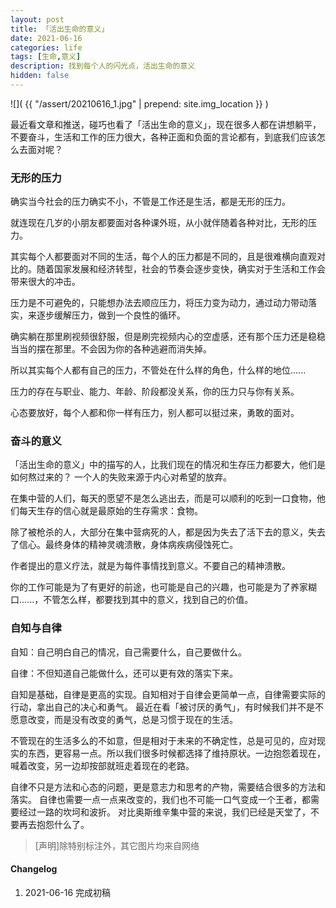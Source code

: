 ```yaml
---
layout: post
title: 「活出生命的意义」
date: 2021-06-16
categories: life
tags: [生命,意义]
description: 找到每个人的闪光点，活出生命的意义
hidden: false
---
```


![](  {{ "/assert/20210616_1.jpg" | prepend: site.img_location }}  )

最近看文章和推送，碰巧也看了「活出生命的意义」，现在很多人都在讲想躺平，不要奋斗，生活和工作的压力很大，各种正面和负面的言论都有，到底我们应该怎么去面对呢？

### 无形的压力
确实当今社会的压力确实不小，不管是工作还是生活，都是无形的压力。

就连现在几岁的小朋友都要面对各种课外班，从小就伴随着各种对比，无形的压力。

其实每个人都要面对不同的生活，每个人的压力都是不同的，且是很难横向直观对比的。随着国家发展和经济转型，社会的节奏会逐步变快，确实对于生活和工作会带来很大的冲击。

压力是不可避免的，只能想办法去顺应压力，将压力变为动力，通过动力带动落实，来逐步缓解压力，做到一个良性的循环。

确实躺在那里刷视频很舒服，但是刷完视频内心的空虚感，还有那个压力还是稳稳当当的摆在那里。不会因为你的各种逃避而消失掉。

所以其实每个人都有自己的压力，不管处在什么样的角色，什么样的地位......

压力的存在与职业、能力、年龄、阶段都没关系，你的压力只与你有关系。

心态要放好，每个人都和你一样有压力，别人都可以挺过来，勇敢的面对。

### 奋斗的意义
「活出生命的意义」中的描写的人，比我们现在的情况和生存压力都要大，他们是如何熬过来的？
一个人的失败来源于内心对希望的放弃。

在集中营的人们，每天的愿望不是怎么逃出去，而是可以顺利的吃到一口食物，他们每天生存的信心就是最原始的生存需求：食物。

除了被枪杀的人，大部分在集中营病死的人，都是因为失去了活下去的意义，失去了信心。最终身体的精神灵魂溃散，身体病疾病侵蚀死亡。

作者提出的意义疗法，就是为每件事情找到意义。不要自己的精神溃散。

你的工作可能是为了有更好的前途，也可能是自己的兴趣，也可能是为了养家糊口......，不管怎么样，都要找到其中的意义，找到自己的价值。

### 自知与自律

自知：自己明白自己的情况，自己需要什么，自己要做什么。

自律：不但知道自己能做什么，还可以更有效的落实下来。

自知是基础，自律是更高的实现。自知相对于自律会更简单一点，自律需要实际的行动，拿出自己的决心和勇气。
最近在看「被讨厌的勇气」，有时候我们并不是不愿意改变，而是没有改变的勇气，总是习惯于现在的生活。

不管现在的生活多么的不如意，但是相对于未来的不确定性，总是可见的，应对现实的东西，更容易一点。所以我们很多时候都选择了维持原状。一边抱怨着现在，喊着改变，另一边却按部就班走着现在的老路。

自律不只是方法和心态的问题，更是意志力和思考的产物，需要结合很多的方法和落实。
自律也需要一点一点来改变的，我们也不可能一口气变成一个王者，都需要经过一路的坎坷和波折。
对比奥斯维辛集中营的来说，我们已经是天堂了，不要再去抱怨什么了。

> [声明]除特别标注外，其它图片均来自网络

#### Changelog
1. 2021-06-16  完成初稿

